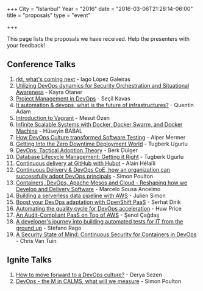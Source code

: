 +++
City = "Istanbul"
Year = "2016"
date = "2016-03-06T21:28:14-06:00"
title = "proposals"
type = "event"

+++
<p>This page lists the proposals we have received. Help the presenters with your feedback!</p>

<h2>Conference&nbsp;Talks</h2>


<ol>
<li><a href="/events/2016-istanbul/proposals/rkt-whats-coming-next/">rkt, what's coming next</a> - Iago López Galeiras 
</li><li><a href="/events/2016-istanbul/proposals/utilizing-devops-dynamics-for-security-orchestration-and-situational-awareness/">Utilizing DevOps dynamics for Security Orchestration and Situational Awareness</a> - Kayra Otaner 
</li><li><a href="/events/2016-istanbul/proposals/project-management-in-devops/">Project Management in DevOps</a> - Seçil Kavas 
</li><li><a href="/events/2016-istanbul/proposals/the-future-of-infrastructures/">It automation &amp; devops, what is the future of infrastructures?</a> - Quentin Adam 
</li><li><a href="/events/2016-istanbul/proposals/introduction-to-vagrant/">Introduction to Vagrant</a> - Mesut Özen 
</li><li><a href="/events/2016-istanbul/proposals/infinite-scalable-systems/">Infinite Scalable Systems with Docker, Docker Swarm, and Docker Machine</a> - Hüseyin BABAL 
</li><li><a href="/events/2016-istanbul/proposals/how-devops-culture-transformed-software-testing/">How DevOps Culture transformed Software Testing</a> - Alper Mermer 
</li><li><a href="/events/2016-istanbul/proposals/getting-into-the-zero-downtime-deployment-world/">Getting Into the Zero Downtime Deployment World</a> - Tugberk Ugurlu 
</li><li><a href="/events/2016-istanbul/proposals/devops-tactical-adoption-theory/">DevOps: Tactical Adoption Theory</a> - Berk Dülger 
</li><li><a href="/events/2016-istanbul/proposals/database-lifecycle-management-getting-it-right/">Database Lifecycle Management: Getting it Right</a> - Tugberk Ugurlu 
</li><li><a href="/events/2016-istanbul/proposals/continuous-delivery-at-github-with-hubot/">Continuous delivery at GitHub with Hubot</a> - Alain Hélaïli 
</li><li><a href="/events/2016-istanbul/proposals/how-an-organization-can-successfully-adopt-devops-principals/">Continuous Delivery &amp; DevOps CoE, how an organization can successfully adopt DevOps principals</a> - Simon Poulton 
</li><li><a href="/events/2016-istanbul/proposals/containers-devops-apache-mesos-and-cloud-reshaping-how-we-develop-and-delivery-software/">Containers, DevOps, Apache Mesos and Cloud - Reshaping how we Develop and Delivery Software</a> - Marcelo Sousa Ancelmo 
</li><li><a href="/events/2016-istanbul/proposals/building-a-serverless-data-pipeline-with-aws/">Building a serverless data pipeline with AWS</a> - Julien Simon 
</li><li><a href="/events/2016-istanbul/proposals/boost-your-devops-adaptation-with-openshift-paas/">Boost your DevOps adaptation with OpenShift PaaS</a> - Serhat Dirik 
</li><li><a href="/events/2016-istanbul/proposals/automating-the-quality-cycle-for-devops-acceleration/">Automating the quality cycle for DevOps acceleration</a> - Huw Price 
</li><li><a href="/events/2016-istanbul/proposals/an-audit-compliant-paas-on-top-of-aws/">An Audit-Compliant PaaS on Top of AWS</a> - Şenol Çağdaş 
</li><li><a href="/events/2016-istanbul/proposals/a-developers-journey-into-building-automated-tests-for-it-from-the-ground-up/">A developer's journey into building automated tests for IT from the ground up</a> - Stefano Rago 
</li><li><a href="/events/2016-istanbul/proposals/a-security-state-of-mind-continuous-security-for-containers-in-devops/">A Security State of Mind: Continuous Security for Containers in DevOps</a> - Chris Van Tuin 
</li></ol>




<h2>Ignite&nbsp;Talks</h2>


<ol>
<li><a href="/events/2016-istanbul/proposals/how-to-move-forward-to-a-devops-culture/">How to move forward to a DevOps culture?</a> - Derya Sezen
</li><li><a href="/events/2016-istanbul/proposals/the-m-in-clams-what-will-we-measure/">DevOps - the M in CALMS, what will we measure</a> - Simon Poulton
</li></ol>
